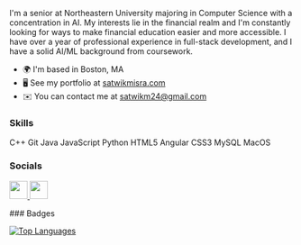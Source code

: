 I'm a senior at Northeastern University majoring in Computer Science with a concentration in AI. My interests lie in the financial realm and I'm constantly looking for ways to make financial education easier and more accessible. I have over a year of professional experience in full-stack development, and I have a solid AI/ML background from coursework.

* 🌍  I'm based in Boston, MA
* 🖥️  See my portfolio at [satwikmisra.com](http://www.satwikmisra.com)
* ✉️  You can contact me at [satwikm24@gmail.com](mailto:satwikm24@gmail.com)

### Skills

<p align="left">
C++
Git
Java
JavaScript
Python
HTML5
Angular
CSS3
MySQL
MacOS
</p>

### Socials

<p align="left"> <a href="https://www.github.com/satm-24" target="_blank" rel="noreferrer"> <picture> <source media="(prefers-color-scheme: dark)" srcset="https://raw.githubusercontent.com/danielcranney/readme-generator/main/public/icons/socials/github-dark.svg" /> <source media="(prefers-color-scheme: light)" srcset="https://raw.githubusercontent.com/danielcranney/readme-generator/main/public/icons/socials/github.svg" /> <img src="https://raw.githubusercontent.com/danielcranney/readme-generator/main/public/icons/socials/github.svg" width="32" height="32" /> </picture> </a> <a href="https://www.linkedin.com/in/satwik-misra" target="_blank" rel="noreferrer"> <picture> <source media="(prefers-color-scheme: dark)" srcset="undefined" /> <source media="(prefers-color-scheme: light)" srcset="https://raw.githubusercontent.com/danielcranney/readme-generator/main/public/icons/socials/linkedin.svg" /> <img src="https://raw.githubusercontent.com/danielcranney/readme-generator/main/public/icons/socials/linkedin.svg" width="32" height="32" /> </picture> </a></p>
### Badges

<a href="https://github.com/satm-24" align="left"><img src="https://github-readme-stats.vercel.app/api/top-langs/?username=satm-24&langs_count=10&title_color=0891b2&text_color=ffffff&icon_color=0891b2&bg_color=1c1917&hide_border=true&locale=en&custom_title=Top%20%Languages" alt="Top Languages" /></a>
